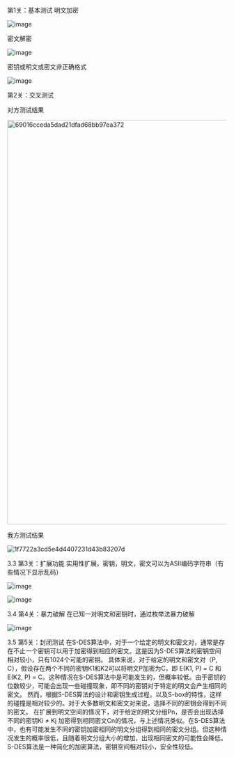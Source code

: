 第1关：基本测试
明文加密

![image](https://github.com/flowleaves/Experiment/assets/129843699/45f171c3-a889-4e48-a337-7d06adc18fae)

密文解密

![image](https://github.com/flowleaves/Experiment/assets/129843699/479d9654-8703-4cbb-8fb8-f3f6eaebf70a)

密钥或明文或密文非正确格式

![image](https://github.com/flowleaves/Experiment/assets/129843699/4bd6d698-b80e-4640-8642-13093f9062e9)

第2关：交叉测试

对方测试结果

<img width="929" alt="69016cceda5dad21dfad68bb97ea372" src="https://github.com/flowleaves/Experiment/assets/129843699/cab687cb-87ca-48ec-b773-45ad6ddb32b1">

我方测试结果

![1f7722a3cd5e4d4407231d43b83207d](https://github.com/flowleaves/Experiment/assets/129843699/e0bc00c5-9bf4-4125-ba1a-263f05905676)


3.3 第3关：扩展功能
实用性扩展，密钥，明文，密文可以为ASII编码字符串（有些情况下显示乱码）

![image](https://github.com/flowleaves/Experiment/assets/129843699/caa46a11-e966-4397-a477-fbba10367a5b)

![image](https://github.com/flowleaves/Experiment/assets/129843699/44884d2a-d6ea-40ce-af8c-ee8faa21619d)

3.4 第4关：暴力破解
在已知一对明文和密钥时，通过枚举法暴力破解

![image](https://github.com/flowleaves/Experiment/assets/129843699/a6de09ca-d67b-481e-bc34-4276b737031d)


3.5 第5关：封闭测试
在S-DES算法中，对于一个给定的明文和密文对，通常是存在不止一个密钥可以用于加密得到相应的密文。这是因为S-DES算法的密钥空间相对较小，只有1024个可能的密钥。
具体来说，对于给定的明文和密文对（P, C），假设存在两个不同的密钥K1和K2可以将明文P加密为C，即 E(K1, P) = C 和 E(K2, P) = C。这种情况在S-DES算法中是可能发生的，但概率较低。由于密钥的位数较少，可能会出现一些碰撞现象，即不同的密钥对于特定的明文会产生相同的密文。
然而，根据S-DES算法的设计和密钥生成过程，以及S-box的特性，这样的碰撞是相对较少的。对于大多数明文和密文对来说，选择不同的密钥会得到不同的密文。
在扩展到明文空间的情况下，对于给定的明文分组Pn，是否会出现选择不同的密钥Ki ≠ Kj 加密得到相同密文Cn的情况，与上述情况类似。在S-DES算法中，也有可能发生不同的密钥加密相同的明文分组得到相同的密文分组。但这种情况发生的概率很低，且随着明文分组大小的增加，出现相同密文的可能性会降低。
S-DES算法是一种简化的加密算法，密钥空间相对较小，安全性较低。
